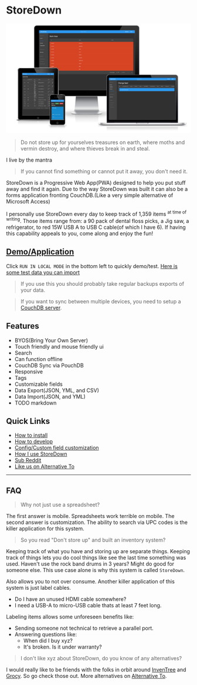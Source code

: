 # StoreDown

![Responsive to screen size](./docs/images/responsive.png)
> Do not store up for yourselves treasures on earth, where moths and vermin destroy, and where thieves break in and steal.

I live by the mantra

> If you cannot find something or cannot put it away, you don't need it.

StoreDown is a Progressive Web App(PWA) designed to help you put stuff away and find it again.
Due to the way StoreDown was built it can also be a forms application fronting CouchDB.(Like a very simple alternative of Microsoft Access)

I personally use StoreDown every day to keep track of 1,359 items <sup> at time of writing</sup>. Those items range from: a 90 pack of dental floss picks, a Jig saw, a refrigerator, to red 15W USB A to USB C cable(of which I have 6). If having this capability appeals to you, come along and enjoy the fun!


## [Demo/Application](https://storedown.org/dist/)
Click `RUN IN LOCAL MODE` in the bottom left to quickly demo/test.
[Here is some test data you can import](https://gist.github.com/FoxUSA/80bc1b72b896a5d1db550ea7aaf4a167)

> If you use this you should probably take regular backups exports of your data.

> If you want to sync between multiple devices, you need to setup a [CouchDB server](https://hub.docker.com/_/couchdb).

## Features
- BYOS(Bring Your Own Server)
- Touch friendly and mouse friendly ui
- Search
- Can function offline
- CouchDB Sync via PouchDB
- Responsive
- Tags
- Customizable fields
- Data Export(JSON, YML, and CSV)
- Data Import(JSON, and YML)
- TODO markdown



## Quick Links
- [How to install](./docs/install.md)
- [How to develop](./docs/development.md)
- [Config/Custom field customization](./docs/config.schema.md)
- [How I use StoreDown](./docs/system.md)
- [Sub Reddit](https://www.reddit.com/r/storedown/)
- [Like us on Alternative To][alternativeto]



---

## FAQ

> Why not just use a spreadsheet?

The first answer is mobile. Spreadsheets work terrible on mobile.
The second answer is customization. The ability to search via UPC codes is the killer application for this system.

> So you read "Don't store up" and built an inventory system?

Keeping track of what you have and storing up are separate things.
Keeping track of things lets you do cool things like see the last time something was used.
Haven't use the rock band drums in 3 years? Might do good for someone else.
This use case alone is why this system is called `StoreDown`.

Also allows you to not over consume.
Another killer application of this system is just label cables.
- Do I have an unused HDMI cable somewhere?
- I need a USB-A to micro-USB cable thats at least 7 feet long.

Labeling items allows some unforeseen benefits like:
- Sending someone not technical to retrieve a parallel port.
- Answering questions like:
  - When did I buy xyz?
  - It's broken. Is it under warranty?

> I don't like xyz about StoreDown, do you know of any alternatives? 

I would really like to be friends with the folks in orbit around [InvenTree](https://github.com/inventree/InvenTree) and [Grocy](https://github.com/grocy/grocy). 
So go check those out. More alternatives on [Alternative To][alternativeto].

[alternativeto]: https://alternativeto.net/software/storedown/